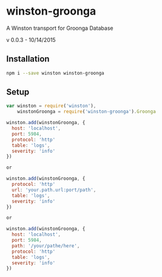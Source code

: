 # winston-groonga
A Winston transport for Groonga Database

v 0.0.3 - 10/14/2015

## Installation

```bash
npm i --save winston winston-groonga
```

## Setup

```js
var winston = require('winston'),
    winstonGroonga = require('winston-groonga').Groonga

winston.add(winstonGroonga, {
  host: 'localhost',
  port: 5984,
  protocol: 'http'
  table: 'logs',
  severity: 'info'
})

or

winston.add(winstonGroonga, {
  protocol: 'http'
  url: 'your.path.url:port/path',
  table: 'logs',
  severity: 'info'
})

or

winston.add(winstonGroonga, {
  host: 'localhost',
  port: 5984,
  path: '/your/pathe/here',
  protocol: 'http'
  table: 'logs',
  severity: 'info'
})
```